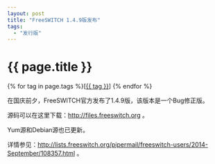 ```yaml
---
layout: post
title: "FreeSWITCH 1.4.9版发布"
tags:
  - "发行版"
---
```


# {{ page.title }}

<div class="tags">
{% for tag in page.tags %}[<a class="tag" href="/tags.html#{{ tag }}">{{ tag }}</a>] {% endfor %}
</div>

在国庆前夕，FreeSWITCH官方发布了1.4.9版，该版本是一个Bug修正版。

源码可以在这里下载：<http://files.freeswitch.org> 。

Yum源和Debian源也已更新。

详情参见：<http://lists.freeswitch.org/pipermail/freeswitch-users/2014-September/108357.html> 。

